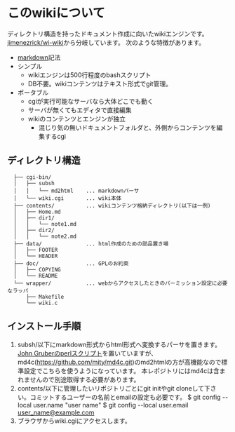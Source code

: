 このwikiについて
================

ディレクトリ構造を持ったドキュメント作成に向いたwikiエンジンです。
[jimenezrick/wi-wiki](https://github.com/jimenezrick/wi-wiki)から分岐しています。
次のような特徴があります。

- [markdown](https://ja.wikipedia.org/wiki/Markdown)記法
- シンプル
  - wikiエンジンは500行程度のbashスクリプト
  - DB不要。wikiコンテンツはテキスト形式でgit管理。
- ポータブル
  - cgiが実行可能なサーバなら大体どこでも動く
  - サーバが無くてもエディタで直接編集
  - wikiのコンテンツとエンジンが独立
    - 混じり気の無いドキュメントフォルダと、外側からコンテンツを編集するcgi


ディレクトリ構造
----------------

```
  ├── cgi-bin/
  │   ├── subsh
  │   │   └── md2html    ... markdownパーサ
  │   └── wiki.cgi       ... wiki本体
  ├── contents/          ... wikiコンテンツ格納ディレクトリ(以下は一例)
  │   ├── Home.md
  │   ├── dir1/
  │   │   └── note1.md
  │   ├── dir2/
  │   │   └── note2.md
  ├── data/              ... html作成のための部品置き場
  │   ├── FOOTER
  │   └── HEADER
  ├── doc/               ... GPLのお約束
  │   ├── COPYING
  │   └── README
  └── wrapper/           ... webからアクセスしたときのパーミッション設定に必要なラッパ
      ├── Makefile
      └── wiki.c
```

インストール手順
----------------

1. subsh/以下にmarkdown形式からhtml形式へ変換するパーサを置きます。
   [John Gruberのperlスクリプト](https://daringfireball.net/projects/markdown/)を置いていますが、
   md4c(https://github.com/mity/md4c.git)のmd2htmlの方が高機能なので標準設定でこちらを使うようになっています。
   本レポジトリにはmd4cは含まれませんので別途取得する必要があります。
2. contents/以下に管理したいリポジトリごとにgit initやgit cloneして下さい。コミットするユーザーの名前とemailの設定も必要です。
   $ git config --local user.name "user name"
   $ git config --local user.email user_name@example.com
3. ブラウザからwiki.cgiにアクセスします。
